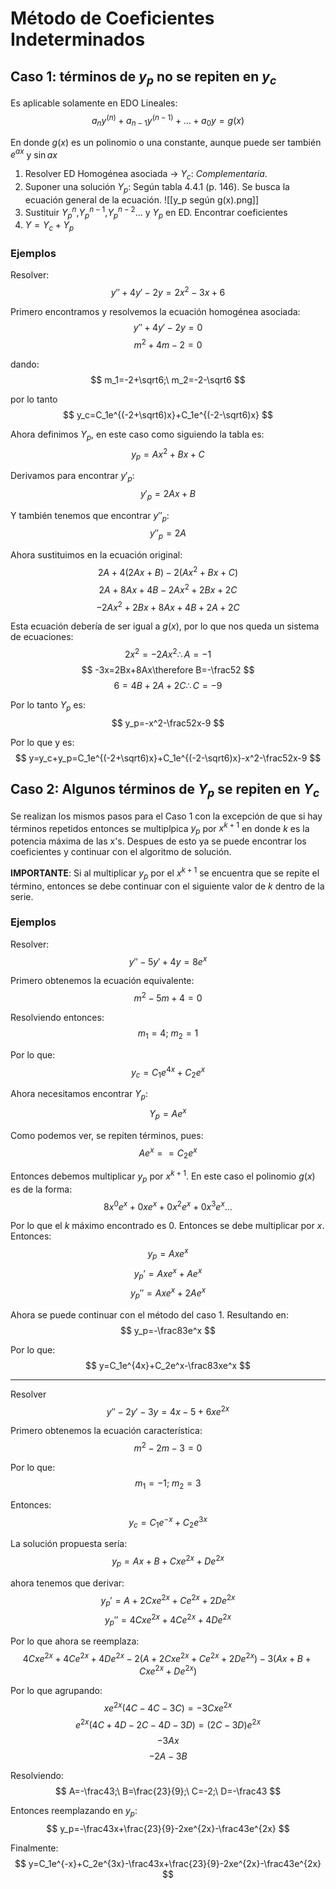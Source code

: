 # Método de Coeficientes Indeterminados
## Caso 1: términos de $y_p$ no se repiten en $y_c$
Es aplicable solamente en EDO Lineales:
$$
a_ny^{(n)}+a_{n-1}y^{(n-1)}+...+a_0y=g(x)
$$

En donde $g(x)$ es un polinomio o una constante, aunque puede ser también $e^{ax}$ y $\sin ax$

1. Resolver ED Homogénea asociada -> $Y_c:\ Complementaria$.
2. Suponer una solución $Y_p$: Según tabla 4.4.1 (p. 146). Se busca la ecuación general de la ecuación.
![[y_p según g(x).png]]
3. Sustituir $Y_p^{n}$,$Y_p^{n-1}$,$Y_p^{n-2}$... y $Y_p$ en ED. Encontrar coeficientes
4. $Y=Y_c+Y_p$

### Ejemplos
Resolver:
$$
y''+4y'-2y=2x^2-3x+6
$$

Primero encontramos y resolvemos la ecuación homogénea asociada:
$$
y''+4y'-2y=0
$$
$$
m^2+4m-2=0
$$

dando:
$$
m_1=-2+\sqrt6;\ m_2=-2-\sqrt6
$$

por lo tanto
$$
y_c=C_1e^{(-2+\sqrt6)x}+C_1e^{(-2-\sqrt6)x}
$$

Ahora definimos $Y_p$, en este caso como siguiendo la tabla es:
$$
y_p=Ax^2+Bx+C
$$

Derivamos para encontrar $y'_p$:
$$
y'_p=2Ax+B
$$

Y también tenemos que encontrar $y''_p$:
$$
y''_p=2A
$$

Ahora sustituimos en la ecuación original:
$$
2A+4(2Ax+B)-2(Ax^2+Bx+C)
$$
$$
2A+8Ax+4B-2Ax^2+2Bx+2C
$$
$$
-2Ax^2+2Bx+8Ax+4B+2A+2C
$$

Esta ecuación debería de ser igual a $g(x)$, por lo que nos queda un sistema de ecuaciones:
$$
2x^2=-2Ax^2\therefore A=-1
$$
$$
-3x=2Bx+8Ax\therefore B=-\frac52
$$
$$
6=4B+2A+2C\therefore C=-9
$$

Por lo tanto $Y_p$ es:
$$
y_p=-x^2-\frac52x-9
$$

Por lo que y es:
$$
y=y_c+y_p=C_1e^{(-2+\sqrt6)x}+C_1e^{(-2-\sqrt6)x}-x^2-\frac52x-9
$$

## Caso 2: Algunos términos de $Y_p$ se repiten en $Y_c$
Se realizan los mismos pasos para el Caso 1 con la excepción de que si hay términos repetidos entonces se multiplpica $y_p$ por $x^{k+1}$ en donde $k$ es la potencia máxima de las x's. Despues de esto ya se puede encontrar los coeficientes y continuar con el algoritmo de solución.

**IMPORTANTE**: Si al multiplicar $y_p$ por el $x^{k+1}$ se encuentra que se repite el término, entonces se debe continuar con el siguiente valor de $k$ dentro de la serie.
### Ejemplos
Resolver:
$$
y''-5y'+4y=8e^x
$$

Primero obtenemos la ecuación equivalente:
$$
m^2-5m+4=0
$$

Resolviendo entonces:
$$
m_1=4;\ m_2=1
$$

Por lo que:
$$
y_c=C_1 e^{4x}+C_2 e^x
$$

Ahora necesitamos encontrar $Y_p$:
$$
Y_p=Ae^x
$$

Como podemos ver, se repiten términos, pues:
$$
Ae^x==C_2e^x
$$

Entonces debemos multiplicar $y_p$ por $x^{k+1}$. En este caso el polinomio $g(x)$ es de la forma:
$$
8x^0e^x+0xe^x+0x^2e^x+0x^3e^x...
$$

Por lo que el $k$ máximo encontrado es 0. Entonces se debe multiplicar por $x$. Entonces:
$$
y_p=Axe^x
$$
$$
y_p'=Axe^x+Ae^x
$$
$$
y_p''=Axe^x+2Ae^x
$$

Ahora se puede continuar con el método del caso 1. Resultando en:
$$
y_p=-\frac83e^x
$$

Por lo que:
$$
y=C_1e^{4x}+C_2e^x-\frac83xe^x
$$

---
Resolver
$$
y''-2y'-3y=4x-5+6xe^{2x}
$$

Primero obtenemos la ecuación característica:
$$
m^2-2m-3=0
$$

Por lo que:
$$
m_1=-1;\ m_2=3
$$

Entonces:
$$
y_c=C_1e^{-x}+C_2e^{3x}
$$

La solución propuesta sería:
$$
y_p=Ax+B+Cxe^{2x}+De^{2x}
$$

ahora tenemos que derivar:
$$
y_p'=A+2Cxe^{2x}+Ce^{2x}+2De^{2x}
$$
$$
y_p''=4Cxe^{2x}+4Ce^{2x}+4De^{2x}
$$

Por lo que ahora se reemplaza:
$$
4Cxe^{2x}+4Ce^{2x}+4De^{2x}-2(A+2Cxe^{2x}+Ce^{2x}+2De^{2x})-3(Ax+B+Cxe^{2x}+De^{2x})
$$

Por lo que agrupando:
$$
xe^{2x}(4C-4C-3C)=-3Cxe^{2x}
$$
$$
e^{2x}(4C+4D-2C-4D-3D)=(2C-3D)e^{2x}
$$
$$
-3Ax
$$
$$
-2A-3B
$$

Resolviendo:
$$
A=-\frac43;\ B=\frac{23}{9};\ C=-2;\ D=-\frac43
$$

Entonces reemplazando en $y_p$:
$$
y_p=-\frac43x+\frac{23}{9}-2xe^{2x}-\frac43e^{2x}
$$

Finalmente:
$$
y=C_1e^{-x}+C_2e^{3x}-\frac43x+\frac{23}{9}-2xe^{2x}-\frac43e^{2x}
$$
